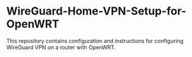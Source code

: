 # WireGuard-Home-VPN-Setup-for-OpenWRT
This repository contains configuration and instructions for configuring WireGuard VPN on a router with OpenWRT.
